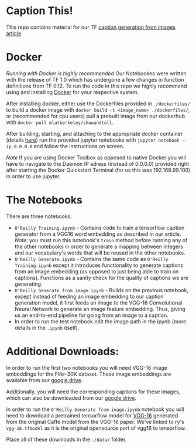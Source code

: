 # Caption This!
This repo contains material for our TF [caption generation from images article]( https://www.oreilly.com/learning/caption-this-with-tensorflow).

# Docker
*Running with Docker is highly recommended*
Our Notebookes were written with the release of TF 1.0 which has undergone a few changes in function definitions from TF 0.12. To run the code in this repo we highly recommend using and installing [Docker](https://docs.docker.com/engine/installation/#platform-support-matrix) for your respective system.

After installing docker, either use the Dockerfiles provided in `./dockerfiles/` to build a docker image with `docker build -t <image_name> ./dockerfiles/`, or (recommended for cpu users) pull a prebuilt image from our dockerhub with `docker pull mlatberkeley/showandtell`.

After building, starting, and attaching to the appropriate docker container (details [here](https://docs.docker.com/engine/getstarted/step_one/#looking-for-troubleshooting-help)) run the provided jupyter notebooks with `jupyter notebook --ip 0.0.0.0` and follow the instructions on screen.

*Note*
If you are using Docker Toolbox as opposed to native Docker you will have to navigate to the Daemon IP adress (instead of 0.0.0.0) provided right after starting the Docker Quickstart Terminal (for us this was 192.168.99.100) in order to use jupyter.


# The Notebooks
There are three notebooks:
* `O'Reilly Training.ipynb` - Contains code to train a tensorflow caption generator from a VGG16 word embedding as described in our article. *Note:* you must run this notebook's `train` method before running any of the other notebooks in order to generate a mapping between integers and our vocabulary's words that will be reused in the other notebooks.
* `O'Reilly Generate.ipynb` - Contains the same code as `O'Reilly Training.ipynb` except it introduces functionality to generate captions from an image embedding (as opposed to just being able to train on captions). Functions as a sanity check for the quality of captions we are generating.
* `O'Reilly Generate from image.ipynb` - Builds on the previous notebook, except instead of feeding an image embedding to our caption generation model, it first feeds an image to the VGG-16 Convolutional Neural Network to generate an image feature embedding. Thus, giving us an end-to-end pipeline for going from an image to a caption.
 * In order to run the test notebook edit the image path in the ipynb (more details in the `.ipynb` itself).

# Additional Downloads:
In order to run the first two notebooks you will need VGG-16 image embeddings for the Flikr-30K dataset. These image embeddings are available from our [google drive](https://drive.google.com/file/d/0B5o40yxdA9PqTnJuWGVkcFlqcG8/view?usp=sharing).

Additionally, you will need the corresponding captions for these images, which can also be downloaded from our [google drive](https://drive.google.com/file/d/0B2vTU3h54lTydXFjSVM5T2t4WmM/view?usp=sharing).

In order to run the `O'Reilly Generate from image.ipynb` notebook you will need to download a pretrained tensorflow model for [VGG-16](https://drive.google.com/file/d/0B2vTU3h54lTyaDczbFhsZFpsUGs/view?usp=sharing) generated from the original Caffe model from the VGG-16 paper. We've linked to ry's `vgg-16.tfmodel` as it is the original opensource port of vgg16 to tensorflow. 

Place all of these downloads in the `./data/` folder.
